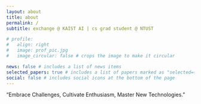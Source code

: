 ```yaml
---
layout: about
title: about
permalink: /
subtitle: exchange @ KAIST AI | cs grad student @ NTUST

# profile:
#   align: right
#   image: prof_pic.jpg
#   image_circular: false # crops the image to make it circular

news: false # includes a list of news items
selected_papers: true # includes a list of papers marked as "selected={true}"
social: false # includes social icons at the bottom of the page
---
```


“Embrace Challenges, Cultivate Enthusiasm, Master New Technologies.”
